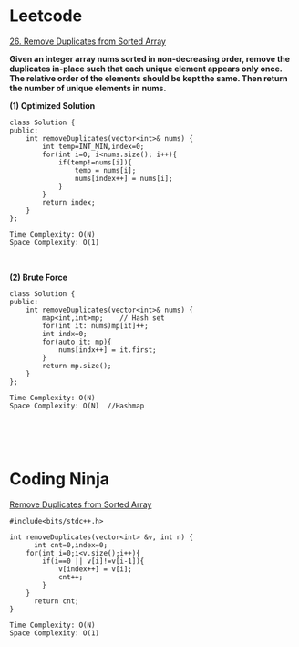 # Leetcode 
<a href="https://leetcode.com/problems/remove-duplicates-from-sorted-array/">26. Remove Duplicates from Sorted Array</a>

**Given an integer array nums sorted in non-decreasing order, remove the duplicates in-place such that each unique element appears only once. The relative order of the elements should be kept the same. Then return the number of unique elements in nums.**

**(1) Optimized Solution**
```
class Solution {
public:
    int removeDuplicates(vector<int>& nums) {
        int temp=INT_MIN,index=0;
        for(int i=0; i<nums.size(); i++){
            if(temp!=nums[i]){ 
                temp = nums[i];
                nums[index++] = nums[i];
            }
        }
        return index;
    }
};
```

```
Time Complexity: O(N)
Space Complexity: O(1)
```
</br>

**(2) Brute Force**
```
class Solution {
public:
    int removeDuplicates(vector<int>& nums) {
        map<int,int>mp;    // Hash set
        for(int it: nums)mp[it]++;
        int indx=0;
        for(auto it: mp){
            nums[indx++] = it.first;
        }
        return mp.size();
    }
};
``` 
```
Time Complexity: O(N)
Space Complexity: O(N)  //Hashmap
```

</br> </br> </br>

# Coding Ninja
<a href="https://www.codingninjas.com/studio/problems/remove-duplicates-from-sorted-array_1102307?utm_source=striver&utm_medium=website&utm_campaign=a_zcoursetuf">Remove Duplicates from Sorted Array</a>
```
#include<bits/stdc++.h>

int removeDuplicates(vector<int> &v, int n) {
	  int cnt=0,index=0;
    for(int i=0;i<v.size();i++){
        if(i==0 || v[i]!=v[i-1]){
            v[index++] = v[i];
            cnt++;
        }
    } 
	  return cnt;
}
```
```
Time Complexity: O(N)
Space Complexity: O(1)
```
